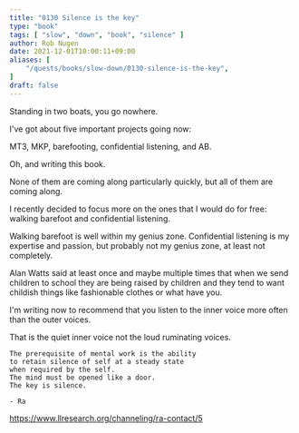 ```yaml
---
title: "0130 Silence is the key"
type: "book"
tags: [ "slow", "down", "book", "silence" ]
author: Rob Nugen
date: 2021-12-01T10:00:11+09:00
aliases: [
    "/quests/books/slow-down/0130-silence-is-the-key",
]
draft: false
---
```


Standing in two boats, you go nowhere.

I've got about five important projects going now:

MT3, MKP, barefooting, confidential listening, and AB.

Oh, and writing this book.

None of them are coming along particularly quickly, but all of them are coming along.

I recently decided to focus more on the ones that I would do for free: walking barefoot and confidential listening.

Walking barefoot is well within my genius zone.  Confidential listening is my expertise and passion, but probably not my genius zone, at least not completely.

Alan Watts said at least once and maybe multiple times that when we send children to school they are being raised by children and they tend to want childish things like fashionable clothes or what have you.

I'm writing now to recommend that you listen to the inner voice more often than the outer voices.

That is the quiet inner voice not the loud ruminating voices.

    The prerequisite of mental work is the ability
    to retain silence of self at a steady state
    when required by the self.
    The mind must be opened like a door.
    The key is silence.

    - Ra

https://www.llresearch.org/channeling/ra-contact/5
